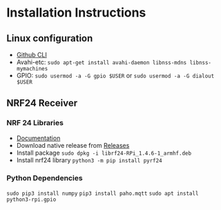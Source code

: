 # Installation Instructions

## Linux configuration

- [Github CLI](https://github.com/cli/cli/blob/trunk/docs/install_linux.md)
- Avahi-etc: `sudo apt-get install avahi-daemon libnss-mdns libnss-mymachines`
- GPIO: `sudo usermod -a -G gpio $USER` or `sudo usermod -a -G dialout $USER`

## NRF24 Receiver

### NRF 24 Libraries

- [Documentation](https://nrf24.github.io/RF24/)
- Download native release from [Releases](https://github.com/nRF24/RF24/releases)
- Install package `sudo dpkg -i librf24-RPi_1.4.6-1_armhf.deb`
- Install nrf24 library `python3 -m pip install pyrf24`
### Python Dependencies

`sudo pip3 install numpy`
`pip3 install paho.mqtt`
`sudo apt install python3-rpi.gpio`

